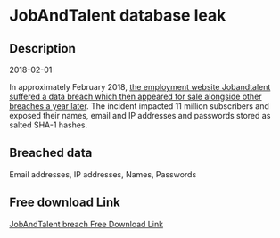# JobAndTalent database leak

## Description

2018-02-01

In approximately February 2018, <a href="https://www.zdnet.com/article/hacker-puts-up-for-sale-third-round-of-hacked-databases-on-the-dark-web/" target="_blank" rel="noopener">the employment website Jobandtalent suffered a data breach which then appeared for sale alongside other breaches a year later</a>. The incident impacted 11 million subscribers and exposed their names, email and IP addresses and passwords stored as salted SHA-1 hashes.

## Breached data

Email addresses, IP addresses, Names, Passwords

## Free download Link

[JobAndTalent breach Free Download Link](https://tinyurl.com/2b2k277t)